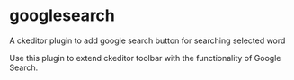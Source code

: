 # googlesearch
A ckeditor plugin to add google search button for searching selected word

Use this plugin to extend ckeditor toolbar with the functionality of Google Search.
